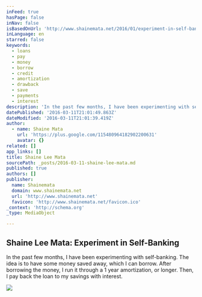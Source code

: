 ```yaml
---
inFeed: true
hasPage: false
inNav: false
isBasedOnUrl: 'http://www.shainemata.net/2016/01/experiment-in-self-banking.html'
inLanguage: en
starred: false
keywords:
  - loans
  - pay
  - money
  - borrow
  - credit
  - amortization
  - drawback
  - save
  - payments
  - interest
description: 'In the past few months, I have been experimenting with self-banking. The idea is to have some money saved away, which I can borrow. After borrowing the money, I run it through a 1 year amortization, or longer. Then, I pay back the loan to my savings with interest.'
datePublished: '2016-03-11T21:01:49.863Z'
dateModified: '2016-03-11T21:01:39.419Z'
author:
  - name: Shaine Mata
    url: 'https://plus.google.com/115480964182902200631'
    avatar: {}
related: []
app_links: []
title: Shaine Lee Mata
sourcePath: _posts/2016-03-11-shaine-lee-mata.md
published: true
authors: []
publisher:
  name: Shainemata
  domain: www.shainemata.net
  url: 'http://www.shainemata.net'
  favicon: 'http://www.shainemata.net/favicon.ico'
_context: 'http://schema.org'
_type: MediaObject

---
```

<article style=""><h1>Shaine Lee Mata: Experiment in Self-Banking</h1><p>In the past few months, I have been experimenting with self-banking. The idea is to have some money saved away, which I can borrow. After borrowing the money, I run it through a 1 year amortization, or longer. Then, I pay back the loan to my savings with interest.</p></article>

![](https://the-grid-user-content.s3-us-west-2.amazonaws.com/f6bba7f2-f96f-40a9-8c0d-5d4a74a41972.jpg)